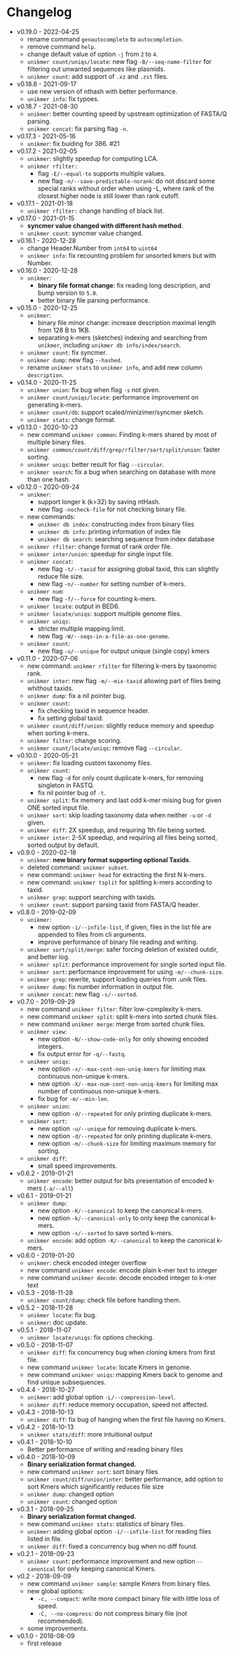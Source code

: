 # Changelog

- v0.19.0 - 2022-04-25
  - rename command `genautocomplete` to `autocompletion`.
  - remove command `help`.
  - change default value of option `-j` from `2` to `4`.
  - `unikmer count/uniqs/locate`: new flag `-B/--seq-name-filter` for filtering out unwanted sequences like plasmids.
  - `unikmer count`: add support of `.xz` and `.zst` files.
- v0.18.8 - 2021-09-17
  - use new version of nthash with better performance.
  - `unikmer info`: fix typoes.
- v0.18.7 - 2021-08-30
  - `unikmer`: better counting speed by upstream optimization of FASTA/Q parsing.
  - `unikmer concat`: fix parsing flag `-n`.
- v0.17.3 - 2021-05-16
  - `unikmer`: fix buiding for 386. #21
- v0.17.2 - 2021-02-05
  - `unikmer`: slightly speedup for computing LCA.
  - `unikmer rfilter:` 
    - flag `-E/--equal-to` supports multiple values.
    - new flag `-n/--save-predictable-norank`: do not discard some special ranks without order when using -L, where rank of the closest higher node is still lower than rank cutoff.
- v0.17.1 - 2021-01-18
  - `unikmer rfilter:` change handling of black list.
- v0.17.0 - 2021-01-15
  - **syncmer value changed with different hash method**.
  - `unikmer count`: syncmer value changed.
- v0.16.1 - 2020-12-28
  - change Header.Number from `int64` to `uint64`
  - `unikmer info`: fix recounting problem for unsorted kmers but with Number.
- v0.16.0 - 2020-12-28
  - `unikmer`:
    - **binary file format change**: fix reading long description, and bump version to `5.0`.
    - better binary file parsing performance.
- v0.15.0 - 2020-12-25
  - `unikmer`:
    - binary file minor change: increase description maximal length from 128 B to 1KB.
    - separating k-mers (sketches) indexing and searching from `unikmer`, including `unikmer db info/index/search`.
  - `unikmer count`: fix syncmer.
  - `unikmer dump`: new flag `--hashed`.
  - rename `unikmer stats` to `unikmer info`, and add new column `description`.
- v0.14.0 - 2020-11-25
  - `unikmer union`: fix bug when flag `-s` not given.
  - `unikmer count/uniqs/locate`: performance improvement on generating k-mers.
  - `unikmer count/db`: support scaled/minizimer/syncmer sketch.
  - `unikmer stats`: change format.
- v0.13.0 - 2020-10-23
  - new command `unikmer common`: Finding k-mers shared by most of multiple binary files.
  - `unikmer common/count/diff/grep/rfilter/sort/split/union`: faster sorting.
  - `unikmer uniqs`: better result for flag `--circular`.
  - `unikmer search`: fix a bug when searching on database with more than one hash.
- v0.12.0 - 2020-09-24
  - `unikmer`:
    - support longer k (k>32) by saving ntHash.
    - new flag `-nocheck-file` for not checking binary file.
  - new commands:
    - `unikmer db index`: constructing index from binary files
    - `unikmer db info`: printing information of index file
    - `unikmer db search`: searching sequence from index database
  - `unikmer rfilter`: change format of rank order file.
  - `unikmer inter/union`: speedup for single input file.
  - `unikmer concat`:
    - new flag `-t/--taxid` for assigning global taxid, this can slightly reduce file size.
    - new flag `-n/--number` for setting number of k-mers.
  - `unikmer num`:
    - new flag `-f/--force` for counting k-mers.
  - `unikmer locate`: output in BED6.
  - `unikmer locate/uniqs`: support multiple genome files.
  - `unikmer uniqs`:
    - stricter multiple mapping limit.
    - new flag `-W/--seqs-in-a-file-as-one-genome`.
  - `unikmer count`:
    - new flag `-u/--unique` for output unique (single copy) kmers
- v0.11.0 - 2020-07-06
  - new command: `unikmer rfilter` for filtering k-mers by taxonomic rank.
  - `unikmer inter`: new flag `-m/--mix-taxid` allowing part of files being whithout taxids.
  - `unikmer dump`: fix a nil pointer bug.
  - `unikmer count`:
    - fix checking taxid in sequence header.
    - fix setting global taxid.
  - `unikmer count/diff/union`: slightly reduce memory and speedup when sorting k-mers.
  - `unikmer filter`: change scoring.
  - `unikmer count/locate/uniqs`: remove flag `--circular`.
- v0.10.0 - 2020-05-21
  - `unikmer`: fix loading custom taxonomy files.
  - `unikmer count`:
    - new flag `-d` for only count duplicate k-mers, for removing singleton in FASTQ.
    - fix nil pointer bug of `-t`.
  - `unikmer split`: fix memery and last odd k-mer mising bug for given ONE sorted input file.
  - `unikmer sort`: skip loading taxonomy data when neither `-u` or `-d` given.
  - `unikmer diff`: 2X speedup, and requiring 1th file being sorted.
  - `unikmer inter`: 2-5X speedup, and requiring all files being sorted, sorted output by default.
- v0.9.0 - 2020-02-18
  - `unikmer`: **new binary format supporting optional Taxids**.
  - deleted command: `unikmer subset`.
  - new command: `unikmer head` for extracting the first N k-mers.
  - new command: `unikmer tsplit` for splitting k-mers according to taxid.
  - `unikmer grep`: support searching with taxids.
  - `unikmer count`: support parsing taxid from FASTA/Q header.
- v0.8.0 - 2019-02-09
  - `unikmer`:
    - new option `-i/--infile-list`, if given, files in the list file are appended to files from cli arguments.
    - improve performance of binary file reading and writing.
  - `unikmer sort/split/merge`: safer forcing deletion of existed outdir, and better log.
  - `unikmer split`: performance improvement for single sorted input file.
  - `unikmer sort`: performance improvement for using `-m/--chunk-size`.
  - `unikmer grep`: rewrite, support loading queries from .unik files.
  - `unikmer dump`: fix number information in output file.
  - `unikmer concat`: new flag `-s/--sorted`.
- v0.7.0 - 2019-09-29
  - new command `unikmer filter`: filter low-complexity k-mers.
  - new command `unikmer split`: split k-mers into sorted chunk files.
  - new command `unikmer merge`: merge from sorted chunk files.
  - `unikmer view`:
    - new option `-N/--show-code-only` for only showing encoded integers.
    - fix output error for `-q/--fastq`.
  - `unikmer uniqs`:
    - new option `-x/--max-cont-non-uniq-kmers` for limiting max continuous non-unique k-mers.
    - new option `-X/--max-num-cont-non-uniq-kmers` for limiting max number of continuous non-unique k-mers.
    - fix bug for `-m/--min-len`.
  - `unikmer union`:
    - new option `-d/--repeated` for only printing duplicate k-mers.
  - `unikmer sort`:
    - new option `-u/--unique` for removing duplicate k-mers.
    - new option `-d/--repeated` for only printing duplicate k-mers.
    - new option `-m/--chunk-size` for limiting maximum memory for sorting.
  - `unikmer diff`:
    - small speed improvements.
- v0.6.2 - 2019-01-21
  - `unikmer encode`: better output for bits presentation of encoded k-mers (`-a/--all`)
- v0.6.1 - 2019-01-21
  - `unikmer dump`: 
    - new option `-K/--canonical` to keep the canonical k-mers.
    - new option `-k/--canonical-only` to only keep the canonical k-mers.
    - new option `-s/--sorted` to save sorted k-mers.
  - `unikmer encode`: add option `-K/--canonical` to keep the canonical k-mers.
- v0.6.0 - 2019-01-20
  - `unikmer`: check encoded integer overflow
  - new command `unikmer encode`: encode plain k-mer text to integer
  - new command `unikmer decode`: decode encoded integer to k-mer text
- v0.5.3 - 2018-11-28
  - `unikmer count/dump`: check file before handling them.
- v0.5.2 - 2018-11-28
  - `unikmer locate`: fix bug.
  - `unikmer`: doc update.
- v0.5.1 - 2018-11-07
  - `unikmer locate/uniqs`: fix options checking.
- v0.5.0 - 2018-11-07
  - `unikmer diff`: fix concurrency bug when cloning kmers from first file.
  - new command `unikmer locate`: locate Kmers in genome.
  - new command `unikmer uniqs`: mapping Kmers back to genome and find unique subsequences.
- v0.4.4 - 2018-10-27
  - `unikmer`: add global option `-L/--compression-level`.
  - `unikmer diff`: reduce memory occupation, speed not affected.
- v0.4.3 - 2018-10-13
  - `unikmer diff`: fix bug of hanging when the first file having no Kmers.
- v0.4.2 - 2018-10-13
  - `unikmer stats/diff`: more intuitional output
- v0.4.1 - 2018-10-10
  - Better performance of writing and reading binary files 
- v0.4.0 - 2018-10-09
  - **Binary serialization format changed.**
  - new command `unikmer sort`: sort binary files
  - `unikmer count/diff/union/inter`: better performance, add option to sort Kmers which significantly reduces file size
  - `unikmer dump`: changed option
  - `unikmer count`: changed option
- v0.3.1 - 2018-09-25
  - **Binary serialization format changed.**
  - new command `unikmer stats`: statistics of binary files.
  - `unikmer`: adding global option `-i/--infile-list` for reading files listed in file.
  - `unikmer diff`: fixed a concurrency bug when no diff found.
- v0.2.1 - 2018-09-23
  - `unikmer count`: performance improvement and new option `--canonical` for only keeping canonical Kmers.
- v0.2 - 2018-09-09
  - new command `unikmer sample`: sample Kmers from binary files.
  - new global options:
    - `-c, --compact`:     write more compact binary file with little loss of speed.
    - `-C, --no-compress`:   do not compress binary file (not recommended).
  - some improvements.
- v0.1.0 - 2018-08-09
  - first release
